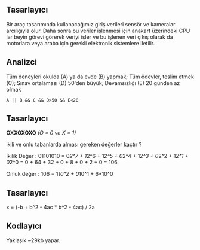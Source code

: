 ## Tasarlayıcı

Bir araç tasarımında kullanacağımız giriş verileri 
sensör ve kameralar arcılığıyla olur. Daha sonra bu
veriler işlenmesi için anakart üzerindeki CPU lar
beyin görevi görerek veriyi işler ve bu işlenen veri
çıkış olarak da motorlara veya araba için gerekli 
elektronik sistemlere iletilir.

## Analizci

Tüm deneyleri okulda (A) ya da evde (B) yapmak;
Tüm ödevler, teslim etmek (C);
Sınav ortalaması (D) 50'den büyük;
Devamsızlığı (E) 20 günden az olmak 

```
A || B && C && D>50 && E<20 
```
## Tasarlayıcı

**OXXOXOXO**
*(O = 0 ve X = 1)*

ikili ve onlu tabanlarda alması gereken değerler kaçtır ?

İkilik Değer : 01101010 = 0*2^7 + 1*2^6 + 1*2^5 + 0*2^4 + 1*2^3 + 0*2^2 + 1*2^1 + 0*2^0 
= 0 + 64 + 32 + 0 + 8 + 0 + 2 + 0 = 106

Onluk değer : 106 = 1*10^2 + 0*10^1 + 6*10^0

## Tasarlayıcı 

x = (-b + b^2 - 4ac * b^2 - 4ac) / 2a

## Kodlayıcı

Yaklaşık ~29kb yapar.

